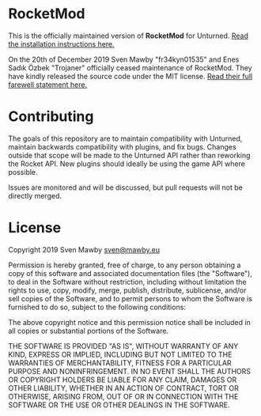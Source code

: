# RocketMod

This is the officially maintained version of **RocketMod** for Unturned. [Read the installation instructions here.](https://github.com/SmartlyDressedGames/U3-Docs/blob/master/RocketMod.md) 

On the 20th of December 2019 Sven Mawby "fr34kyn01535" and Enes Sadık Özbek "Trojaner" officially ceased maintenance of RocketMod. They have kindly released the source code under the MIT license. [Read their full farewell statement here.](https://github.com/RocketMod/Rocket/blob/master/Farewell.md)

# Contributing

The goals of this repository are to maintain compatibility with Unturned, maintain backwards compatibility with plugins, and fix bugs. Changes outside that scope will be made to the Unturned API rather than reworking the Rocket API. New plugins should ideally be using the game API where possible.

Issues are monitored and will be discussed, but pull requests will not be directly merged.

# License

Copyright 2019 Sven Mawby <sven@mawby.eu>

Permission is hereby granted, free of charge, to any person obtaining a copy of this software and associated documentation files (the "Software"), to deal in the Software without restriction, including without limitation the rights to use, copy, modify, merge, publish, distribute, sublicense, and/or sell copies of the Software, and to permit persons to whom the Software is furnished to do so, subject to the following conditions:

The above copyright notice and this permission notice shall be included in all copies or substantial portions of the Software.

THE SOFTWARE IS PROVIDED "AS IS", WITHOUT WARRANTY OF ANY KIND, EXPRESS OR IMPLIED, INCLUDING BUT NOT LIMITED TO THE WARRANTIES OF MERCHANTABILITY, FITNESS FOR A PARTICULAR PURPOSE AND NONINFRINGEMENT. IN NO EVENT SHALL THE AUTHORS OR COPYRIGHT HOLDERS BE LIABLE FOR ANY CLAIM, DAMAGES OR OTHER LIABILITY, WHETHER IN AN ACTION OF CONTRACT, TORT OR OTHERWISE, ARISING FROM, OUT OF OR IN CONNECTION WITH THE SOFTWARE OR THE USE OR OTHER DEALINGS IN THE SOFTWARE.
